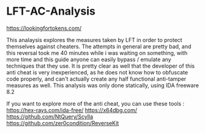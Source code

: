 # LFT-AC-Analysis
https://lookingfortokens.com/

This analaysis explores the measures taken by LFT in order to protect themselves against cheaters.
The attempts in general are pretty bad, and this reversal took me 40 minutes while i was waiting on something, with more time and this guide anyone can easily bypass / emulate any techniques that they use. 
It is pretty clear as well that the developer of this anti cheat is very inexperienced, as he does not know how to obfuscate code properly, and can't actually create any half functional anti-tamper measures as well. 
This analysis was only done statically, using IDA freeware 8.2

If you want to explore more of the anti cheat, you can use these tools : 
https://hex-rays.com/ida-free/ 
https://x64dbg.com/ 
https://github.com/NtQuery/Scylla 
https://github.com/zer0condition/ReverseKit
